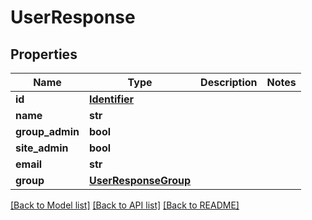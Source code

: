 # UserResponse


## Properties
Name | Type | Description | Notes
------------ | ------------- | ------------- | -------------
**id** | [**Identifier**](Identifier.md) |  | 
**name** | **str** |  | 
**group_admin** | **bool** |  | 
**site_admin** | **bool** |  | 
**email** | **str** |  | 
**group** | [**UserResponseGroup**](UserResponseGroup.md) |  | 

[[Back to Model list]](../README.md#documentation-for-models) [[Back to API list]](../README.md#documentation-for-api-endpoints) [[Back to README]](../README.md)


